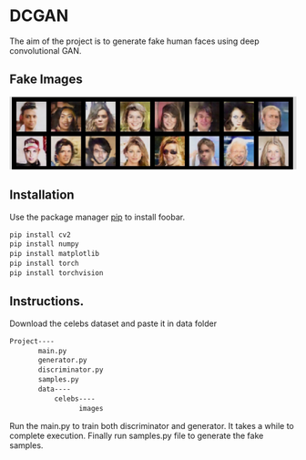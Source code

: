 # DCGAN

The aim of the project is to generate fake human faces using deep convolutional GAN.


## Fake Images
![Image of variations](https://raw.githubusercontent.com/code-asc/DCGAN/master/Figure_1.jpeg " ")

## Installation

Use the package manager [pip](https://pip.pypa.io/en/stable/) to install foobar.

```bash
pip install cv2
pip install numpy
pip install matplotlib
pip install torch
pip install torchvision
```

## Instructions.

Download the celebs dataset and paste it in data folder
```bash 
Project----
       main.py
       generator.py
       discriminator.py
       samples.py
       data----
           celebs----
                 images
```

Run the main.py to train both discriminator and generator. It takes a while to complete execution.
Finally run samples.py file to generate the fake samples.
